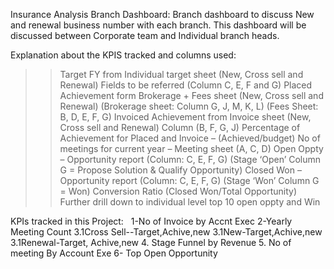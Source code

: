 Insurance Analysis Branch Dashboard: Branch dashboard to discuss New and renewal business number with each branch. This dashboard will be discussed between Corporate team and Individual branch heads.

Explanation about the KPIS tracked and columns used:

>>Target FY from Individual target sheet (New, Cross sell and Renewal) Fields to be referred (Column C, E, F and G)
>>Placed Achievement form Brokerage + Fees sheet (New, Cross sell and Renewal) (Brokerage sheet: Column G, J, M, K, L) (Fees Sheet: B, D, E, F, G)
>>Invoiced Achievement from Invoice sheet (New, Cross sell and Renewal) Column (B, F, G, J)
>>Percentage of Achievement for Placed and Invoice – (Achieved/budget)
>>No of meetings for current year – Meeting sheet (A, C, D)
>>Open Oppty – Opportunity report (Column: C, E, F, G) (Stage ‘Open’ Column G = Propose Solution & Qualify Opportunity)
>>Closed Won – Opportunity report (Column: C, E, F, G) (Stage ‘Won’ Column G = Won)
>>Conversion Ratio (Closed Won/Total Opportunity)
>>Further drill down to individual level top 10 open oppty and Win 

KPIs tracked in this Project:
 
1-No of Invoice by Accnt Exec
2-Yearly Meeting Count
3.1Cross Sell--Target,Achive,new
3.1New-Target,Achive,new
3.1Renewal-Target, Achive,new
4. Stage Funnel by Revenue
5. No of meeting By Account Exe
6- Top Open Opportunity


